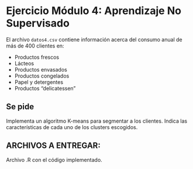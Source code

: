 # Ejercicio Módulo 4: Aprendizaje No Supervisado

El archivo `datos4.csv` contiene información acerca del consumo anual de más de 400 clientes en:
*	Productos frescos
*	Lácteos
*	Productos envasados
*	Productos congelados
*	Papel y detergentes
*	Productos “delicatessen”



## Se pide
Implementa un algoritmo K-means para segmentar a los clientes. Indica las características de cada uno de los clusters escogidos.

## ARCHIVOS A ENTREGAR: 
Archivo .R con el código implementado.